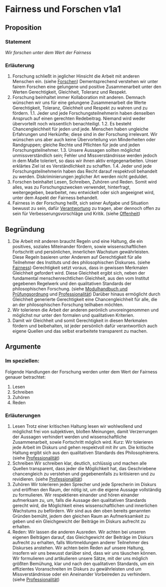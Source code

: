 <!---
   NAME - The NAME of this project is:
ethos

  FILE - The FILENAME of the current file is:
/v1a1.md

  CREATION - This project was CREATED on:
2017-01-28-16:15:00 UTC

  MODIFICATION - This project was last MODIFIED on:
2017-01-28-16:15:00 UTC

  VERSION - The current VERSION of this project is:
<git-commit-hash>-2017-01-28-16:15:00 UTC

  CREATOR(S) - This project was CREATED by:
Michael Czechowski, Martin Maga

  CONTACT - You can CONTACT the creator(s) or developer(s) of this project at:
E-Mail: mail@martinmaga.de

  COPYRIGHT - The COPYRIGHT holder of this project is:
COPYRIGHT (c) 2016 Martin Maga

  LICENSE - This project is LICENSED under the following license:
Martin Maga 2016 CC BY-SA 4.0 https://creativecommons.org

  SUBFILE – This is a SUBFILE! For more INFORMATION on this project go to:
/README.md
--->

# Fairness und Forschen v1a1

## Proposition
### Statement
*Wir forschen unter dem Wert der Fairness*

### Erläuterung
1. Forschung schließt in jeglicher Hinsicht die Arbeit mit anderen Menschen ein. (siehe [Forschen](../actions/a1_research.md)) Dementsprechend verstehen wir unter fairem Forschen eine gelungene und positive Zusammenarbeit unter den Werten Gerechtigkeit, Gleichheit, Toleranz und Respekt.
1. Forschung beinhaltet immer Kollaboration mit anderen. Demnach wünschen wir uns für eine gelungene Zusammenarbeit die Werte Gerechtigkeit, Toleranz, Gleichheit und Respekt zu wahren und zu fördern.
1.1. Jeder und jede Forschungsteilnehmerin haben denselben Anspruch auf einen gerechten Redebeitrag. Niemand wird weder übervorteilt noch wissentlich benachteiligt.
1.2. Es besteht Chancengleichheit für jeden und jede. Menschen haben ungleiche Erfahrungen und Herkünfte; diese sind in der Forschung irrelevant. Wir wünschen uns aber auch keine Übervorteilung von Minderheiten oder Randgruppen; gleiche Rechte und Pflichten für jede und jeden Forschungsteilnehmer.
1.3. Unsere Aussagen sollten möglichst unmissverständlich sein; Fehler und Missverständnisse werden jedoch in dem Maße toleriert, so dass wir ihnen aktiv entgegenarbeiten. Unser erklärtes Ziel ist es Verständlichkeit zu schaffen.
1.4. Jeder und jede Forschungsteilnehmerin haben das Recht darauf respektvoll behandelt zu werden. Diskriminierungen jeglicher Art werden nicht geduldet.
2. Forschen beinhaltet Lesen, Schreiben, Zuhören und Reden. Somit wird alles, was zu Forschungszwecken verwendet, hinterfragt, weitergegeben, bearbeitet, neu entwickelt oder sich angeeignet wird, unter dem Aspekt der Fairness behandelt.
3. Fairness in der Forschung heißt, sich seiner Aufgabe und Situation bewusst zu sein, dafür [Verantwortung](../values/v6_responsibility.md) zu tragen, aber dennoch offen zu sein für Verbesserungsvorschläge und Kritik. (siehe [Offenheit](../values/v4_openness.md))

## Begründung
 1. Die Arbeit mit anderen braucht Regeln und eine Haltung, die ein positives, soziales Miteinander fördern, sowie wissenschaftlichen Fortschritt und persönlichen, innerlichen Wachstum gewährleisten. Diese Regeln basieren unter Anderem auf Gerechtigkeit für alle Teilnehmer des Instituts und des philosophischen Diskurses. (siehe [Fairness](../values/v1_fairness.md))
   Gerechtigkeit setzt voraus, dass in gewissen Merkmalen Gleichheit gefordert wird. Diese Gleichheit ergibt sich, neben der fundamental menschenrechtlichen Gleichheit, aus den vom Institut gegebenen Regelwerk und den qualitativen Standards der philosophischen Forschung. (siehe [Modulhandbuch und Prüfungsordnung](http://www.uni-stuttgart.de/bologna/modulhandbuecher/index.html) und [Professionalität](../values/v5_professionality.md))
   Darüber hinaus ermöglicht durch Gleichheit generierte Gerechtigkeit eine Chancengleichheit für alle, die an der philosophischen Forschung teilhaben möchten.
 2. Wir tolerieren die Arbeit der anderen perönlich unvoreingenommen und möglichst nur unter den formalen und qualitativen Kriterien.
 3. Damit wir Gleichheit und somit Gerechtigkeit in diesen Merkmalen fördern und beibehalten, ist jeder persönlich dafür verantwortlich auch eigene Quellen und das selbst erarbeitete transparent zu machen.

## Argumente

### Im speziellen:
Folgende Handlungen der Forschung werden unter dem Wert der Fairness genauer betrachtet:

1. Lesen
2. Schreiben
3. Zuhören
4. Reden

### Erläuterungen

1. Lesen
  Trotz einer kritischen Haltung lesen wir wohlwollend und möglichst frei von subjektiven, bloßen Meinungen, damit Verzerrungen der Aussagen verhindert werden und wissenschaftliche Zusammenarbeit, sowie Fortschritt möglich wird. Kurz: Wir tolerieren jede Arbeit im Diskurs und gehen respektvoll mit ihr um. Die kritische Haltung ergibt sich aus den qualitativen Standards des Philosophierens. (siehe [Professionalität](../values/v5_professionality.md))
2. Schreiben
  Wir schreiben klar, deutlich, schlüssig und machen alle Quellen transparent, dass jeder die Möglichkeit hat, das Geschriebene chancengleich zu verstehen und gegebenenfalls zu kritisieren und zu revidieren. (siehe [Professionalität](../values/v5_professionality.md))
3. Zuhören
  Wir tolerieren jeden Sprecher und jede Sprecherin im Diskurs und eröffnen den Raum, der nötig ist, um die eigene Aussage vollständig zu formulieren. Wir respektieren einander und hören einander aufmerksam zu, um, falls die Aussage den qualitativen Standards gerecht wird, die Möglichkeit eines wissenschaftlichen und innerlichen Wachstums zu befördern. Wir sind aus den oben bereits genannten Gründen bemüht, jedem den gleichen Raum an Aufmerksamkeit zu geben und ein Gleichgewicht der Beiträge im Diskurs aufrecht zu erhalten.
4. Reden: Wir lassen die anderen Ausreden. Wir achten bei unseren eigenen Beiträgen darauf, das Gleichgewicht der Beiträge im Diskurs aufrecht zu erhalten, falls Wortmeldungen anderer Teilnehmer des Diskurses anstehen. Wir achten beim Reden auf unsere Haltung, insofern wir uns bewusst darüber sind, dass wir uns täuschen können. Wir formulieren und artikulieren unsere Sätze, mit der uns möglich größten Bemühung, klar und nach den qualitativen Standards, um ein effizientes Voranschreiten im Diskurs zu gewährleisten und um Missverständnisse oder ein Aneinander Vorbeireden zu verhindern. (siehe [Professionalität](../values/v5_professionality.md))
